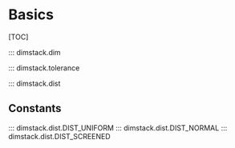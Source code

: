 # Basics

[TOC]

::: dimstack.dim

::: dimstack.tolerance

::: dimstack.dist

## Constants

::: dimstack.dist.DIST_UNIFORM
::: dimstack.dist.DIST_NORMAL
::: dimstack.dist.DIST_SCREENED
